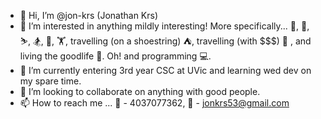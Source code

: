- 👋 Hi, I’m @jon-krs (Jonathan Krs)
- 👀 I’m interested in anything mildly interesting! More specifically... :hiking_boot:, :bicyclist:, :skier:, :snowboarder:, :diving_mask:, :weight_lifting:,
travelling (on a shoestring) :tent:, travelling (with $$$) :luggage: , and living the goodlife :partying_face:. Oh! and programming :computer:.
- 🌱 I’m currently entering 3rd year CSC at UVic and learning wed dev on my spare time.
- 💞️ I’m looking to collaborate on anything with good people.
- 📫 How to reach me ... :iphone: - 4037077362, :incoming_envelope: - jonkrs53@gmail.com

<!---
jon-krs/jon-krs is a ✨ special ✨ repository because its `README.md` (this file) appears on your GitHub profile.
You can click the Preview link to take a look at your changes.
--->
